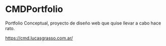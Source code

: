 # CMDPortfolio

Portfolio Conceptual, proyecto de diseño web que quise llevar a cabo hace rato.

https://cmd.lucasgrasso.com.ar/

